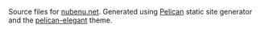 Source files for [nubenu.net](http://nubenu.net). Generated using [Pelican](http://docs.getpelican.com/en/3.6.3/) static site generator and the [pelican-elegant](https://github.com/vsjha18/pelican-elegant) theme.
